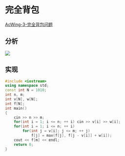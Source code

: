 # 完全背包

[AcWing-3-完全背包问题](https://www.acwing.com/problem/content/3/)

## 分析

![](/img/0038.bmp)

## 实现

```cpp
#include <iostream>
using namespace std;
const int N = 1010;
int n, m;
int v[N], w[N];
int f[N];
int main()
{
    cin >> n >> m;
    for(int i = 1; i <= n; ++ i) cin >> v[i] >> w[i];
    for(int i = 1; i <= n; ++ i)
        for(int j = v[i]; j <= m; ++ j)
            f[j] = max(f[j], f[j - v[i]] + w[i]);
    cout << f[m] << endl;
    return 0;
}
```

